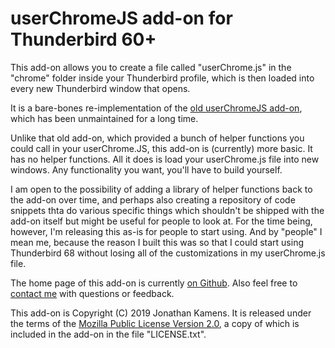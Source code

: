 userChromeJS add-on for Thunderbird 60+
=======================================

This add-on allows you to create a file called "userChrome.js" in the "chrome" folder inside your Thunderbird profile, which is then loaded into every new Thunderbird window that opens.

It is a bare-bones re-implementation of the [old userChromeJS add-on](http://userchromejs.mozdev.org/), which has been unmaintained for a long time.

Unlike that old add-on, which provided a bunch of helper functions you could call in your userChrome.JS, this add-on is (currently) more basic. It has no helper functions. All it does is load your userChrome.js file into new windows. Any functionality you want, you'll have to build yourself.

I am open to the possibility of adding a library of helper functions back to the add-on over time, and perhaps also creating a repository of code snippets thta do various specific things which shouldn't be shipped with the add-on itself but might be useful for people to look at. For the time being, however, I'm releasing this as-is for people to start using. And by "people" I mean me, because the reason I built this was so that I could start using Thunderbird 68 without losing all of the customizations in my userChrome.js file.

The home page of this add-on is currently [on Github](https://github.com/jikamens/userChromeJS). Also feel free to [contact me](mailto:jik@kamens.us) with questions or feedback.

This add-on is Copyright (C) 2019 Jonathan Kamens. It is released under the terms of the [Mozilla Public License Version 2.0](LICENSE.txt), a copy of which is included in the add-on in the file "LICENSE.txt".
